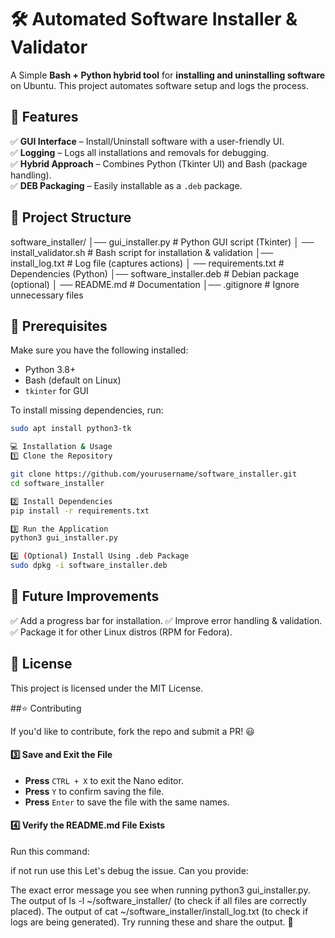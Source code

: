 # 🛠️ Automated Software Installer & Validator

A Simple **Bash + Python hybrid tool** for **installing and uninstalling software** on Ubuntu. This project automates software setup and logs the process.

## 🚀 Features
✅ **GUI Interface** – Install/Uninstall software with a user-friendly UI.  
✅ **Logging** – Logs all installations and removals for debugging.  
✅ **Hybrid Approach** – Combines Python (Tkinter UI) and Bash (package handling).  
✅ **DEB Packaging** – Easily installable as a `.deb` package.  

## 📂 Project Structure

software_installer/ │── gui_installer.py # Python GUI script (Tkinter) │
── install_validator.sh # Bash script for installation & validation │── install_log.txt # Log file (captures actions) │
── requirements.txt # Dependencies (Python) │── software_installer.deb # Debian package (optional) │
── README.md # Documentation │── .gitignore # Ignore unnecessary files

## 📜 Prerequisites
Make sure you have the following installed:  
- Python 3.8+  
- Bash (default on Linux)  
- `tkinter` for GUI  

To install missing dependencies, run:  
```bash
sudo apt install python3-tk

💻 Installation & Usage
1️⃣ Clone the Repository

git clone https://github.com/yourusername/software_installer.git
cd software_installer

2️⃣ Install Dependencies
pip install -r requirements.txt

3️⃣ Run the Application
python3 gui_installer.py

4️⃣ (Optional) Install Using .deb Package
sudo dpkg -i software_installer.deb
```
## 🎯 Future Improvements

✅ Add a progress bar for installation.
✅ Improve error handling & validation.
✅ Package it for other Linux distros (RPM for Fedora).


## 📜 License

This project is licensed under the MIT License.

##⭐ Contributing

If you'd like to contribute, fork the repo and submit a PR! 😃

#### **3️⃣ Save and Exit the File**
- **Press** `CTRL + X` to exit the Nano editor.  
- **Press** `Y` to confirm saving the file.  
- **Press** `Enter` to save the file with the same names.  

#### **4️⃣ Verify the README.md File Exists**
Run this command:









if not run use this
Let's debug the issue. Can you provide:

The exact error message you see when running python3 gui_installer.py.
The output of ls -l ~/software_installer/ (to check if all files are correctly placed).
The output of cat ~/software_installer/install_log.txt (to check if logs are being generated).
Try running these and share the output. 🚀

